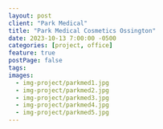 ```yaml
---
layout: post
client: "Park Medical"
title: "Park Medical Cosmetics Ossington"
date: 2023-10-13 7:00:00 -0500
categories: [project, office]
feature: true
postPage: false
tags:
images:
  - img-project/parkmed1.jpg
  - img-project/parkmed2.jpg
  - img-project/parkmed3.jpg
  - img-project/parkmed4.jpg
  - img-project/parkmed5.jpg
---
```

